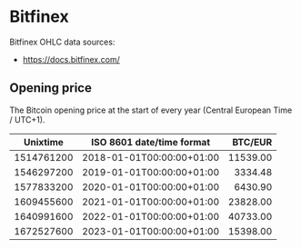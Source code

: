 # Bitfinex
Bitfinex OHLC data sources:
- https://docs.bitfinex.com/

## Opening price
The Bitcoin opening price at the start of every year (Central European Time / UTC+1).

| Unixtime   | ISO 8601 date/time format | BTC/EUR   |
|------------|---------------------------|----------:|
| 1514761200 | 2018-01-01T00:00:00+01:00 |  11539.00 |
| 1546297200 | 2019-01-01T00:00:00+01:00 |   3334.48 |
| 1577833200 | 2020-01-01T00:00:00+01:00 |   6430.90 |
| 1609455600 | 2021-01-01T00:00:00+01:00 |  23828.00 |
| 1640991600 | 2022-01-01T00:00:00+01:00 |  40733.00 |
| 1672527600 | 2023-01-01T00:00:00+01:00 |  15398.00 |

